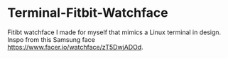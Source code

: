 # Terminal-Fitbit-Watchface
Fitibt watchface I made for myself that mimics a Linux terminal in design. Inspo from this Samsung face https://www.facer.io/watchface/zT5DwjADOd.
